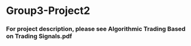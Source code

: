 # Group3-Project2
### For project description, please see Algorithmic Trading Based on Trading Signals.pdf
